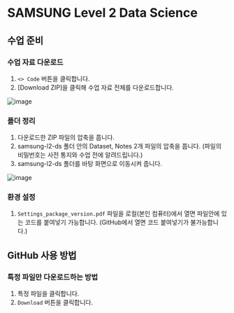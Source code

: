 # SAMSUNG Level 2 Data Science

## 수업 준비

### 수업 자료 다운로드

1. `<> Code` 버튼을 클릭합니다.
2. [Download ZIP]을 클릭해 수업 자료 전체를 다운로드합니다.

![image](https://user-images.githubusercontent.com/43348218/209629162-51260723-237d-4868-a196-5f96e96a33b7.jpg)

### 폴더 정리

1. 다운로드한 ZIP 파일의 압축을 풉니다.
2. samsung-l2-ds 폴더 안의 Dataset, Notes 2개 파일의 압축을 풉니다. (파일의 비밀번호는 사전 통지와 수업 전에 알려드립니다.)
3. samsung-l2-ds 폴더를 바탕 화면으로 이동시켜 줍니다.

![image](https://user-images.githubusercontent.com/43348218/206940247-1c61de56-8fc8-45f5-b799-6cef3ddfedb9.png)

### 환경 설정

1. `Settings_package_version.pdf` 파일을 로컬(본인 컴퓨터)에서 열면 파일안에 있는 코드를 붙여넣기 가능합니다. (GitHub에서 열면 코드 붙여넣기가 불가능합니다.)

## GitHub 사용 방법

### 특정 파일만 다운로드하는 방법

1. 특정 파일을 클릭합니다.
2. `Download` 버튼을 클릭합니다.
